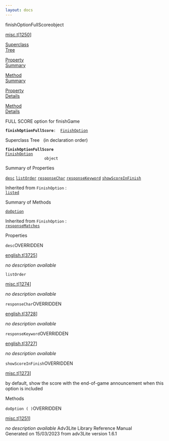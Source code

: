 ```yaml
---
layout: docs
---
```

<span class="title">finishOptionFullScore</span><span class="type">object</span>

[misc.t](../file/misc.t.html)\[[1250](../source/misc.t.html#1250)\]

[Superclass  
Tree](#_SuperClassTree_)

[Property  
Summary](#_PropSummary_)

[Method  
Summary](#_MethodSummary_)

[Property  
Details](#_Properties_)

[Method  
Details](#_Methods_)



FULL SCORE option for finishGame

**`finishOptionFullScore`**` :   `[`FinishOption`](../object/FinishOption.html)



<span id="_SuperClassTree_"></span>



<span class="hdln">Superclass Tree</span>   (in declaration order)



**`finishOptionFullScore`**  
[`FinishOption`](../object/FinishOption.html)  
`                 object`  
<span id="_PropSummary_"></span>



<span class="hdln">Summary of Properties</span>  



[`desc`](#desc) [`listOrder`](#listOrder) [`responseChar`](#responseChar) [`responseKeyword`](#responseKeyword) [`showScoreInFinish`](#showScoreInFinish)

Inherited from `FinishOption` :  
[`listed`](../object/FinishOption.html#listed)

<span id="_MethodSummary_"></span>



<span class="hdln">Summary of Methods</span>  



[`doOption`](#doOption)

Inherited from `FinishOption` :  
[`responseMatches`](../object/FinishOption.html#responseMatches)

<span id="_Properties_"></span>



<span class="hdln">Properties</span>  



<span id="desc"></span>

`desc`<span class="rem">OVERRIDDEN</span>

[english.t](../file/english.t.html)\[[3725](../source/english.t.html#3725)\]



*no description available*



<span id="listOrder"></span>

`listOrder`

[misc.t](../file/misc.t.html)\[[1274](../source/misc.t.html#1274)\]



*no description available*



<span id="responseChar"></span>

`responseChar`<span class="rem">OVERRIDDEN</span>

[english.t](../file/english.t.html)\[[3728](../source/english.t.html#3728)\]



*no description available*



<span id="responseKeyword"></span>

`responseKeyword`<span class="rem">OVERRIDDEN</span>

[english.t](../file/english.t.html)\[[3727](../source/english.t.html#3727)\]



*no description available*



<span id="showScoreInFinish"></span>

`showScoreInFinish`<span class="rem">OVERRIDDEN</span>

[misc.t](../file/misc.t.html)\[[1273](../source/misc.t.html#1273)\]



by default, show the score with the end-of-game announcement when this
option is included



<span id="_Methods_"></span>



<span class="hdln">Methods</span>  



<span id="doOption"></span>

`doOption ( )`<span class="rem">OVERRIDDEN</span>

[misc.t](../file/misc.t.html)\[[1251](../source/misc.t.html#1251)\]



*no description available*
Adv3Lite Library Reference Manual  
Generated on 15/03/2023 from adv3Lite version 1.6.1


